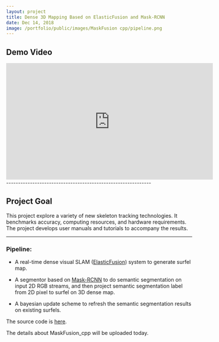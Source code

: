```yaml
---
layout: project
title: Dense 3D Mapping Based on ElasticFusion and Mask-RCNN
date: Dec 14, 2018
image: /portfolio/public/images/MaskFusion cpp/pipeline.png
---
```


## Demo Video

<iframe width="560" height="315" src="https://www.youtube.com/embed/9d0Szh7lkns" frameborder="0" allow="accelerometer; autoplay; encrypted-media; gyroscope; picture-in-picture" allowfullscreen></iframe>
-------------------------------------------------------------
     
## Project Goal
    
This project explore a variety of new skeleton tracking technologies. It benchmarks
 accuracy, computing resources, and hardware requirements. The project develops user manuals and tutorials to accompany the results.

-------------------------------------------------------------

### Pipeline:
- A real-time dense visual SLAM ([ElasticFusion](https://github.com/mp3guy/ElasticFusion)) system to generate surfel map.

- A segmentor based on [Mask-RCNN](https://www.youtube.com/watch?v=OOT3UIXZztE) to do semantic segmentation on input 2D RGB streams, and then project semantic segmentation label from 2D pixel to surfel on 3D dense map.

- A bayesian update scheme to refresh the semantic segmentation results on existing surfels.

The source code is [here](https://github.com/msr-peng/maskfusion_cpp).

The details about MaskFusion_cpp will be uploaded today.

